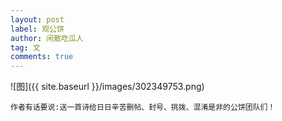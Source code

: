```yaml
---
layout: post
label: 观公饼
author: 闲散吃瓜人
tag: 文
comments: true
---
```


![图]({{ site.baseurl }}/images/302349753.png)

    作者有话要说:送一首诗给日日辛苦删帖、封号、挑拨、混淆是非的公饼团队们！